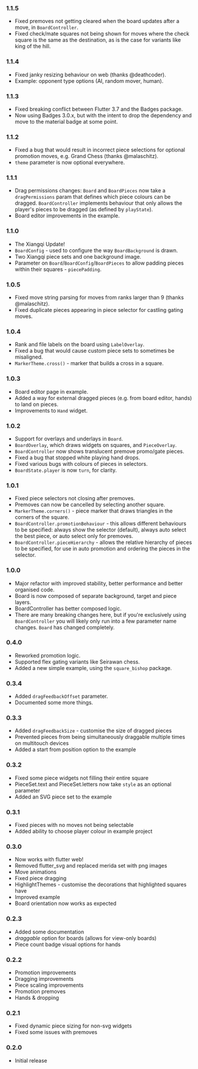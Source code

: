 ### 1.1.5
- Fixed premoves not getting cleared when the board updates after a move, in `BoardController`.
- Fixed check/mate squares not being shown for moves where the check square is the same as the destination, as is the case for variants like king of the hill.

### 1.1.4
- Fixed janky resizing behaviour on web (thanks @deathcoder).
- Example: opponent type options (AI, random mover, human).

### 1.1.3
- Fixed breaking conflict between Flutter 3.7 and the Badges package.
- Now using Badges 3.0.x, but with the intent to drop the dependency and move to the material badge at some point.

### 1.1.2
- Fixed a bug that would result in incorrect piece selections for optional promotion moves, e.g. Grand Chess (thanks @malaschitz).
- `theme` parameter is now optional everywhere.

### 1.1.1
- Drag permissions changes: `Board` and `BoardPieces` now take a `dragPermissions` param that defines which piece colours can be dragged. `BoardController` implements behaviour that only allows the player's pieces to be dragged (as defined by `playState`).
- Board editor improvements in the example.
  
### 1.1.0
- The Xiangqi Update!
- `BoardConfig` - used to configure the way `BoardBackground` is drawn.
- Two Xiangqi piece sets and one background image.
- Parameter on `Board`/`BoardConfig`/`BoardPieces` to allow padding pieces within their squares - `piecePadding`.

### 1.0.5
- Fixed move string parsing for moves from ranks larger than 9 (thanks @malaschitz).
- Fixed duplicate pieces appearing in piece selector for castling gating moves.

### 1.0.4
- Rank and file labels on the board using `LabelOverlay`.
- Fixed a bug that would cause custom piece sets to sometimes be misaligned.
- `MarkerTheme.cross()` - marker that builds a cross in a square.

### 1.0.3
- Board editor page in example.
- Added a way for external dragged pieces (e.g. from board editor, hands) to land on pieces.
- Improvements to `Hand` widget.

### 1.0.2
- Support for overlays and underlays in `Board`.
- `BoardOverlay`, which draws widgets on squares, and `PieceOverlay`.
- `BoardController` now shows translucent premove promo/gate pieces.
- Fixed a bug that stopped white playing hand drops.
- Fixed various bugs with colours of pieces in selectors.
- `BoardState.player` is now `turn`, for clarity.

### 1.0.1
- Fixed piece selectors not closing after premoves.
- Premoves can now be cancelled by selecting another square.
- `MarkerTheme.corners()` - piece marker that draws triangles in the corners of the square.
- `BoardController.promotionBehaviour` - this allows different behaviours to be specified: always show the selector (default), always auto select the best piece, or auto select only for premoves.
- `BoardController.pieceHierarchy` - allows the relative hierarchy of pieces to be specified, for use in auto promotion and ordering the pieces in the selector.

### 1.0.0
- Major refactor with improved stability, better performance and better organised code.
- Board is now composed of separate background, target and piece layers.
- BoardController has better composed logic.
- There are many breaking changes here, but if you're exclusively using `BoardController` you will likely only run into a few parameter name changes. `Board` has changed completely.

### 0.4.0
- Reworked promotion logic.
- Supported flex gating variants like Seirawan chess.
- Added a new simple example, using the `square_bishop` package.

### 0.3.4
- Added `dragFeedbackOffset` parameter.
- Documented some more things.

### 0.3.3
- Added `dragFeedbackSize` - customise the size of dragged pieces
- Prevented pieces from being simultaneously draggable multiple times on multitouch devices
- Added a start from position option to the example

### 0.3.2
- Fixed some piece widgets not filling their entire square
- PieceSet.text and PieceSet.letters now take `style` as an optional parameter
- Added an SVG piece set to the example

### 0.3.1
- Fixed pieces with no moves not being selectable
- Added ability to choose player colour in example project

### 0.3.0
- Now works with flutter web!
- Removed flutter_svg and replaced merida set with png images
- Move animations
- Fixed piece dragging
- HighlightThemes - customise the decorations that highlighted squares have
- Improved example
- Board orientation now works as expected

### 0.2.3
- Added some documentation
- *draggable* option for boards (allows for view-only boards)
- Piece count badge visual options for hands

### 0.2.2
- Promotion improvements
- Dragging improvements
- Piece scaling improvements
- Promotion premoves
- Hands & dropping

### 0.2.1
- Fixed dynamic piece sizing for non-svg widgets
- Fixed some issues with premoves

### 0.2.0
- Initial release
